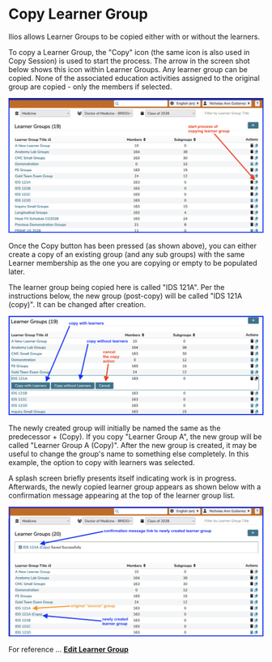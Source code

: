 # Copy Learner Group

Ilios allows Learner Groups to be copied either with or without the learners. 

To copy a Learner Group, the "Copy" icon (the same icon is also used in Copy Session) is used to start the process. The arrow in the screen shot below shows this icon within Learner Groups. Any learner group can be copied. None of the associated education activities assigned to the original group are copied - only the members if selected.

![click to copy](../images/copy_learner_group/click_to_copy.png)

Once the Copy button has been pressed (as shown above), you can either create a copy of an existing group (and any sub groups) with the same Learner membership as the one you are copying or empty to be populated later.

The learner group being copied here is called "IDS 121A". Per the instructions below, the new group (post-copy) will be called "IDS 121A (copy)". It can be changed after creation.

![copy options displayed](../images/copy_learner_group/copy_options.png)

The newly created group will initially be named the same as the predecessor + (Copy). If you copy "Learner Group A", the new group will be called "Learner Group A (Copy)". After the new group is created, it may be useful to change the group's name to something else completely. In this example, the option to copy with learners was selected.

A splash screen briefly presents itself indicating work is in progress. Afterwards, the newly copied learner group appears as shown below with a confirmation message appearing at the top of the learner group list.

![learner group - copied](../images/copy_learner_group/new_copied_learner_group.png)

For reference ... [**Edit Learner Group**](https://iliosproject.gitbook.io/ilios-user-guide/learner-groups/edit-group-properties#edit-group-attributes)


